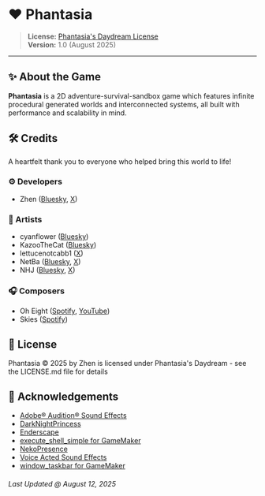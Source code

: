 # ❤️ Phantasia

> **License:** [Phantasia's Daydream License](./LICENSE.md)  
> **Version:** 1.0 (August 2025)

---

## ✨ About the Game

**Phantasia** is a 2D adventure-survival-sandbox game which features infinite procedural generated worlds and interconnected systems, all built with performance and scalability in mind. 

## 🛠️ Credits

A heartfelt thank you to everyone who helped bring this world to life!

### ⚙️ Developers

- Zhen ([Bluesky](https://bsky.app/profile/zntm.bsky.social), [X](https://x.com/zhntm))

### 🎨 Artists

- cyanflower ([Bluesky](https://bsky.app/profile/cyanflower.bsky.social))
- KazooTheCat ([Bluesky](https://bsky.app/profile/claireverywhere.bsky.social))
- lettucenotcabb1 ([X](https://x.com/lettucenotcabb1))
- NetBa ([Bluesky](https://bsky.app/profile/netba.bsky.social), [X](https://x.com/NHJ__NHJ))
- NHJ ([Bluesky](https://bsky.app/profile/nhj03.bsky.social), [X](https://x.com/NHJ__NHJ))

### 🎧 Composers

- Oh Eight ([Spotify](https://open.spotify.com/artist/4Qy9vonwtmMGF2jaOLm7Mz), [YouTube](https://www.youtube.com/@oheight))
- Skies ([Spotify](https://open.spotify.com/artist/5DgNMSlcQgjzpzILh3M2LL))

## 📜 License

Phantasia © 2025 by Zhen is licensed under Phantasia's Daydream - see the LICENSE.md file for details

## 💝 Acknowledgements

- [Adobe® Audition® Sound Effects](https://www.adobe.com/products/audition/offers/adobeauditiondlcsfx.html)
- [DarkNightPrincess](https://www.youtube.com/@voicedsoundeffects/videos)
- [Enderscape](https://github.com/they-made-enderscape/enderscape)
- [execute_shell_simple for GameMaker](https://yellowafterlife.itch.io/gamemaker-execute-shell-simple)
- [NekoPresence](https://github.com/nkrapivin/NekoPresence)
- [Voice Acted Sound Effects](https://www.youtube.com/@voicedsoundeffects)
- [window_taskbar for GameMaker](https://yellowafterlife.itch.io/gamemaker-window-taskbar)

###### Last Updated @ August 12, 2025